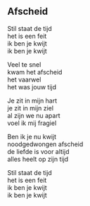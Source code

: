 ---
---

## Afscheid

Stil staat de tijd \
het is een feit \
ik ben je kwijt \
ik ben je kwijt

Veel te snel \
kwam het afscheid \
het vaarwel \
het was jouw tijd

Je zit in mijn hart \
je zit in mijn ziel \
al zijn we nu apart \
voel ik mij fragiel

Ben ik je nu kwijt \
noodgedwongen afscheid \
de liefde is voor altijd \
alles heelt op zijn tijd

Stil staat de tijd \
het is een feit \
ik ben je kwijt \
ik ben je kwijt
